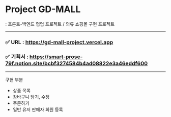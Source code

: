 # Project GD-MALL 
: 프론트-백엔드 협업 프로젝트 / 의류 쇼핑몰 구현 프로젝트

---

### ✅ URL : https://gd-mall-project.vercel.app
### ✅ 기획서 : https://smart-prose-79f.notion.site/bcbf3274584b4ad08822e3a46eddf600

---
구현 부분
- 상품 목록
- 장바구니 담기, 수정
- 주문하기
- 일반 유저 판매자 회원 등록
